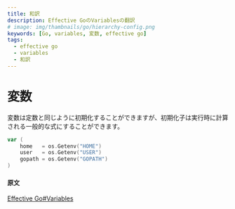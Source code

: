 ```yaml
---
title: 和訳
description: Effective GoのVariablesの翻訳
# image: img/thambnails/go/hierarchy-config.png
keywords: [Go, variables, 変数, effective go]
tags:
  - effective go
  - variables
  - 和訳
---
```


# 変数

変数は定数と同じように初期化することができますが、初期化子は実行時に計算される一般的な式にすることができます。

```go
var (
    home   = os.Getenv("HOME")
    user   = os.Getenv("USER")
    gopath = os.Getenv("GOPATH")
)
```

#### 原文

[Effective Go#Variables](https://golang.org/doc/effective_go#variables)
